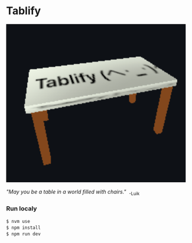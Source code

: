 # Tablify
<img src="doc/Tably.png" alt="table" />

 *"May you be a table in a world filled with chairs."*
&nbsp;<sub>-Luik</sub>



### Run localy
```bash
$ nvm use
$ npm install
$ npm run dev
```